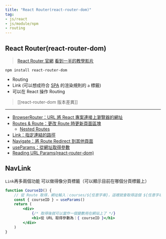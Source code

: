 ```yaml
---
title: "React Router(react-router-dom)"
tag: 
- js/react 
- js/module/npm
- routing 
---
```

## React Router(react-router-dom)
>[React Router 官網](https://reactrouterdotcom.fly.dev/)
>[看到一半的教學影片](https://www.youtube.com/watch?v=0cSVuySEB0A)
```shell
npm install react-router-dom
```

- Routing
- Link (可以想成符合 [SPA](SPA.md) 的渲染規則的 `a` 標籤)
- 可以在 React 操作 Routing

>[[react-router-dom 版本差異]]

---
- [BrowserRouter：URL 將 React 專案連接上瀏覽器的網址](BrowserRouter：URL%20將%20React%20專案連接上瀏覽器的網址.md)
- [Routes & Route：更改 Route 時更新頁面區塊](Routes%20&%20Route：更改%20Route%20時更新頁面區塊.md)
	- [Nested Routes](Nested%20Routes.md)
- [Link：指定連結的路徑](Link：指定連結的路徑.md)
- [Navigate：將 Route Redirect 到其他頁面](Navigate：將%20Route%20Redirect%20到其他頁面.md)
- [useParams：從網址取得參數](useParams：從網址取得參數.md)
- [Reading URL Params(react-router-dom)](Reading%20URL%20Params(react-router-dom).md)
## NavLink
`Link`再多兩個功能
可以做得像分頁標籤（可以顯示目前在哪個分頁標籤上）
```jsx
function CourseID() {
	// 從 Route 取得，網址輸入：courses/${任意字串}，這裡就會取得這個 ${任意字串}
	const { courseID } = useParams()
	return (
		<div>
			{/* 取得後就可以當作一個變數用在網站上了 */}
			<h1>從 URL 取得參數為：{ courseID }</h1>
		</div>
	)
}
```
